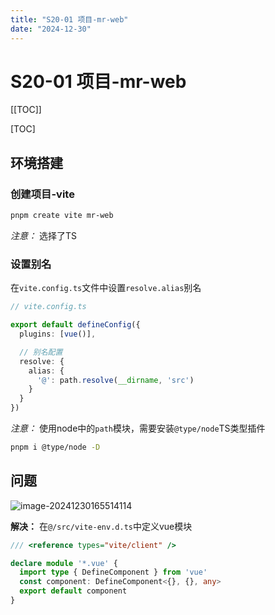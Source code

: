 ```yaml
---
title: "S20-01 项目-mr-web"
date: "2024-12-30"
---
```


# S20-01 项目-mr-web

[[TOC]]

[TOC]

## 环境搭建

### 创建项目-vite

```sh
pnpm create vite mr-web
```

*注意：* 选择了TS

### 设置别名

在`vite.config.ts`文件中设置`resolve.alias`别名

```ts {6-11}
// vite.config.ts

export default defineConfig({
  plugins: [vue()],

  // 别名配置
  resolve: {
    alias: {
      '@': path.resolve(__dirname, 'src')
    }
  }
})
```

*注意：* 使用node中的`path`模块，需要安装`@type/node`TS类型插件

```sh
pnpm i @type/node -D
```



## 问题

![image-20241230165514114](http://cdn.mrer.top/2024/s4/image-20241230165514114.png)

**解决：** 在`@/src/vite-env.d.ts`中定义vue模块

```ts {3-7}
/// <reference types="vite/client" />

declare module '*.vue' {
  import type { DefineComponent } from 'vue'
  const component: DefineComponent<{}, {}, any>
  export default component
}
```







